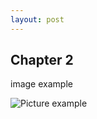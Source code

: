 ```yaml
---
layout: post
---
```


## Chapter 2

image example

![Picture example](https://mwmxyz.github.io/web-presentation/images/UCF_Face_Cards.png)

